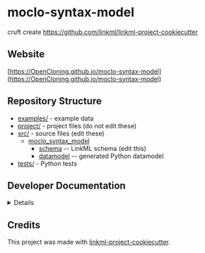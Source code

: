 # moclo-syntax-model

cruft create https://github.com/linkml/linkml-project-cookiecutter

## Website

[https://OpenCloning.github.io/moclo-syntax-model](https://OpenCloning.github.io/moclo-syntax-model)

## Repository Structure

* [examples/](examples/) - example data
* [project/](project/) - project files (do not edit these)
* [src/](src/) - source files (edit these)
  * [moclo_syntax_model](src/moclo_syntax_model)
    * [schema](src/moclo_syntax_model/schema) -- LinkML schema
      (edit this)
    * [datamodel](src/moclo_syntax_model/datamodel) -- generated
      Python datamodel
* [tests/](tests/) - Python tests

## Developer Documentation

<details>
To run commands you may use good old make or the command runner [just](https://github.com/casey/just/) which is a better choice on Windows.
Use the `make` command or `duty` commands to generate project artefacts:
* `make help` or `just --list`: list all pre-defined tasks
* `make all` or `just all`: make everything
* `make deploy` or `just deploy`: deploys site
</details>

## Credits

This project was made with
[linkml-project-cookiecutter](https://github.com/linkml/linkml-project-cookiecutter).
